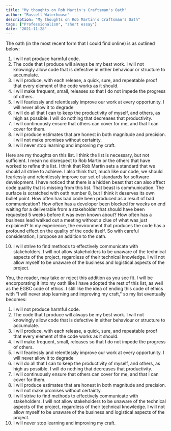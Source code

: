 ```yaml
---
title: "My thoughts on Rob Martin's Craftsman's Oath"
author: "Russell Waterhouse"
description: "My thoughts on Rob Martin's Craftsman's Oath"
tags: ["Professionalism", "short essay"]
date: "2021-11-28"
---
```

The oath (in the most recent form that I could find online) is as outlined below:

1. I will not produce harmful code.
2. The code that I produce will always be my best work.
I will not knowingly allow code that is defective in either behaviour or structure to accumulate.
3. I will produce, with each release, a quick, sure, and repeatable proof that every element
of the code works as it should.
4. I will make frequent, small, releases so that I do not impede the progress of others.
5. I will fearlessly and relentlessly improve our work at every opportunity.
I will never allow it to degrade
6. I will do all that I can to keep the productivity of myself, and others, as high as possible.
I will do nothing that decreases that productivity.
7. I will continuously ensure that others can cover for me, and that I can cover for them.
8. I will produce estimates that are honest in both magnitude and precision.
I will not make promises without certainty.
9. I will never stop learning and improving my craft.

Here are my thoughts on this list.
I think the list is necessary, but not sufficient. I mean no disrespect to Rob Martin or the others that have worked to refine this list. I think that Rob Martin sets a standard that we should all strive to achieve. I also think that, much like our code, we should fearlessly and relentlessly improve our set of standards for software development. I have noticed that there is a hidden beast that can also affect code quality that is missing from this list. That beast is communication. The surface is scratched with oath number 8, but I think it deserves its own bullet point. How often has bad code been produced as a result of bad communication? How often has a developer been blocked for weeks on end waiting for a deliverable from a stakeholder that should have been requested 5 weeks before it was even known about? How often has a business lead walked out a meeting without a clue of what was just explained? In my experience, the environment that produces the code has a profound effect on the quality of the code itself. So with careful consideration, I propose an addition to the oath.

10. I will strive to find methods to effectively communicate with stakeholders.
I will not allow stakeholders to be unaware of the technical aspects of the project,
regardless of their technical knowledge.
I will not allow myself to be unaware of the business and logistical aspects of the project.

You, the reader, may take or reject this addition as you see fit. I will be encorporating it into my oath like I have adopted the rest of this list, as well as the EGBC code of ethics. I still like the idea of ending this code of ethics with "I will never stop learning and improving my craft," so my list eventually becomes:

1. I will not produce harmful code.
2. The code that I produce will always be my best work.
I will not knowingly allow code that is defective in either behaviour or structure to accumulate.
3. I will produce, with each release, a quick, sure, and repeatable proof that every element
of the code works as it should.
4. I will make frequent, small, releases so that I do not impede the progress of others.
5. I will fearlessly and relentlessly improve our work at every opportunity.
I will never allow it to degrade
6. I will do all that I can to keep the productivity of myself, and others, as high as possible.
I will do nothing that decreases that productivity.
7. I will continuously ensure that others can cover for me, and that I can cover for them.
8. I will produce estimates that are honest in both magnitude and precision.
I will not make promises without certainty.
9. I will strive to find methods to effectively communicate with stakeholders.
I will not allow stakeholders to be unaware of the technical aspects of the project, regardless of their technical knowledge.
I will not allow myself to be unaware of the business and logistical aspects of the project.
10. I will never stop learning and improving my craft.
